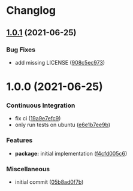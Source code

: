 # Changlog

## [1.0.1](https://github.com/evanlucas/lz4-offset-stream/compare/v1.0.0...v1.0.1) (2021-06-25)


### Bug Fixes

* add missing LICENSE ([908c5ec973](https://github.com/evanlucas/lz4-offset-stream/commit/908c5ec9737160570f4a4cf91603eee959ba40e8))

# 1.0.0 (2021-06-25)


### Continuous Integration

* fix ci ([19a9e7efc9](https://github.com/evanlucas/lz4-offset-stream/commit/19a9e7efc92acbf497b149d675c5623a0b9763f6))
* only run tests on ubuntu ([e6e1b7ee9b](https://github.com/evanlucas/lz4-offset-stream/commit/e6e1b7ee9b1641f3fb5170801ba87320d5f3e344))


### Features

* **package:** initial implementation ([f4cfd005c6](https://github.com/evanlucas/lz4-offset-stream/commit/f4cfd005c696133d4eb8ca3bf12f8c020386394e))


### Miscellaneous

* initial commit ([05b8ad0f7b](https://github.com/evanlucas/lz4-offset-stream/commit/05b8ad0f7be02c1af916938d7fb81c86d07177a5))

